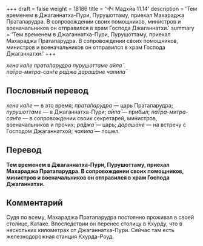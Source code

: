 +++
draft = false
weight = 18186
title = 'ЧЧ Мадхйа 11.14'
description = 'Тем временем в Джаганнатха-Пури, Пурушоттаму, приехал Махараджа Пратапарудра. В сопровождении своих помощников, министров и военачальников он отправился в храм Господа Джаганнатхи.'
summary = 'Тем временем в Джаганнатха-Пури, Пурушоттаму, приехал Махараджа Пратапарудра. В сопровождении своих помощников, министров и военачальников он отправился в храм Господа Джаганнатхи.'
+++

_хена ка̄ле прата̄парудра пурушоттаме а̄ила̄  
па̄тра-митра-сан̇ге ра̄джа̄ дараш́ане чалила̄_

## Пословный перевод

_хена_ _ка̄ле_ — в это время; _прата̄парудра_ — царь Пратапарудра; _пурушоттаме_ — в Джаганнатха-Пури; _а̄ила̄_ — прибыл; _па̄тра_\-_митра_\-_сан̇ге_ — в сопровождении своих секретарей, министров, военачальников и прочих; _ра̄джа̄_ — царь; _дараш́ане_ — на встречу с Господом Джаганнатхой; _чалила̄_ — пошел.

## Перевод

**Тем временем в Джаганнатха-Пури, Пурушоттаму, приехал Махараджа Пратапарудра. В сопровождении своих помощников, министров и военачальников он отправился в храм Господа Джаганнатхи.**

## Комментарий

Судя по всему, Махараджа Пратапарудра постоянно проживал в своей столице, Катаке. Впоследствии он перенес столицу в Кхурду, что в нескольких километрах от Джаганнатха-Пури. Сейчас там есть железнодорожная станция Кхурда-Роуд.
